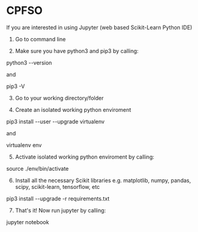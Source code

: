 # CPFSO

If you are interested in using Jupyter (web based Scikit-Learn Python IDE)

1. Go to command line

2. Make sure you have python3 and pip3 by calling:

  python3 --version

and

  pip3 -V

3. Go to your working directory/folder

4. Create an isolated working python enviroment

  pip3 install --user --upgrade virtualenv

  and

  virtualenv	env

5. Activate isolated working python enviroment by calling: 

  source ./env/bin/activate 

6. Install all the necessary Scikit libraries e.g. matplotlib, numpy, pandas, scipy, scikit-learn, tensorflow, etc

pip3 install --upgrade -r requirements.txt

7. That's it! Now run jupyter by calling:

jupyter notebook
